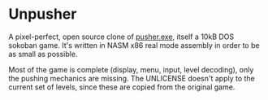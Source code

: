 # Unpusher

A pixel-perfect, open source clone of [pusher.exe](http://demin.ws/blog/english/2012/09/04/sokoban-maps/), itself a 10kB DOS sokoban game. It's written in NASM x86 real mode assembly in order to be as small as possible.

Most of the game is complete (display, menu, input, level decoding), only the pushing mechanics are missing. The UNLICENSE doesn't apply to the current set of levels, since these are copied from the original game.

